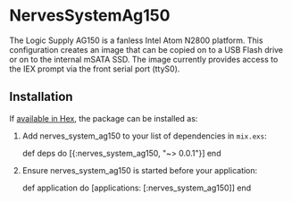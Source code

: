 # NervesSystemAg150

The Logic Supply AG150 is a fanless Intel Atom N2800 platform. This
configuration creates an image that can be copied on to a USB Flash drive or on
to the internal mSATA SSD. The image currently provides access to the IEX prompt
via the front serial port (ttyS0).

## Installation

If [available in Hex](https://hex.pm/docs/publish), the package can be installed as:

  1. Add nerves_system_ag150 to your list of dependencies in `mix.exs`:

        def deps do
          [{:nerves_system_ag150, "~> 0.0.1"}]
        end

  2. Ensure nerves_system_ag150 is started before your application:

        def application do
          [applications: [:nerves_system_ag150]]
        end

